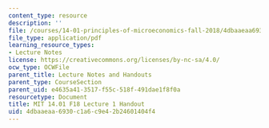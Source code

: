 ```yaml
---
content_type: resource
description: ''
file: /courses/14-01-principles-of-microeconomics-fall-2018/4dbaaeaa6930c1a6c9e42b24601404f4_MIT14_01F18_handout1.pdf
file_type: application/pdf
learning_resource_types:
- Lecture Notes
license: https://creativecommons.org/licenses/by-nc-sa/4.0/
ocw_type: OCWFile
parent_title: Lecture Notes and Handouts
parent_type: CourseSection
parent_uid: e4635a41-3517-f55c-518f-491dae1f8f0a
resourcetype: Document
title: MIT 14.01 F18 Lecture 1 Handout
uid: 4dbaaeaa-6930-c1a6-c9e4-2b24601404f4
---
```

